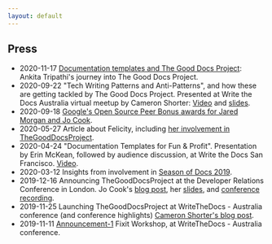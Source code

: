 ```yaml
---
layout: default
---
```


## Press

*   2020-11-17 [Documentation templates and The Good Docs Project](https://idratherbewriting.com/blog/documentation-templates-good-docs-project/): Ankita Tripathi's journey into The Good Docs Project.
*   2020-09-22 "Tech Writing Patterns and Anti-Patterns", and how these are getting tackled by The Good Docs Project. Presented at Write the Docs Australia virtual meetup by Cameron Shorter: [Video](https://www.youtube.com/watch?v=yiGFbXYyCr0&feature=youtu.be) and [slides](https://docs.google.com/presentation/d/1yFJ2WL-l8O1vnNR67bFfmzHu6tyJjtkJD-cSyH3mNes/).
*   2020-09-18 [Google's Open Source Peer Bonus awards for Jared Morgan and Jo Cook](http://cameronshorter.blogspot.com/2020/09/awards-for-open-source-tech-writers.html).
*   2020-05-27 Article about Felicity, including [her involvement in TheGoodDocsProject](https://typo3.org/article/typo3-book-report-whos-writing-the-typo3-book).
*   2020-04-24 "Documentation Templates for Fun & Profit". Presentation by Erin McKean, followed by audience discussion, at Write the Docs San Francisco. [Video](https://www.youtube.com/watch?v=FaJIAorSb34).
*   2020-03-12 Insights from involvement in [Season of Docs 2019](http://cameronshorter.blogspot.com/2020/03/insights-from-mixing-writers-with-open.html).
*   2019-12-16 Announcing TheGoodDocsProject at the Developer Relations Conference in London. Jo Cook's [blog post](https://archaeogeek.com/blog/2019/12/15/devrelcon2019/), her [slides](https://github.com/archaeogeek/devrelcon2019), and [conference recording](https://devrel.net/developer-experience/inspiring-and-empowering-users-to-become-great-writers-and-why-thats-important).
*   2019-11-25 Launching TheGoodDocsProject at WriteTheDocs - Australia conference (and conference highlights) [Cameron Shorter's blog post](http://cameronshorter.blogspot.com/2019/11/launching-thegooddocsproject.html).
*   2019-11-11 [Announcement-1](https://github.com/thegooddocsproject/governance/wiki/Announcement-1) Fixit Workshop, at WriteTheDocs - Australia conference.
